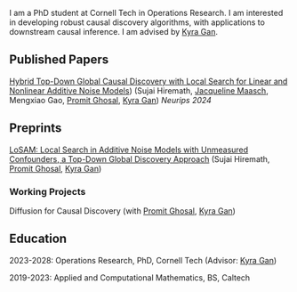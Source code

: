 
<meta name="google-site-verification" content="Wby9p_eTBuhZCnwZryTc8LsCvXkjgZVVj4wgx9D_e90" />

I am a PhD student at Cornell Tech in Operations Research. I am interested in developing robust causal discovery algorithms, with applications to downstream causal inference. I am advised by [Kyra Gan](https://kyra-gan.github.io/). 

## Published Papers

[Hybrid Top-Down Global Causal Discovery with Local Search for Linear and Nonlinear Additive Noise Models](https://openreview.net/pdf?id=xnmm1jThkv)) (Sujai Hiremath, [Jacqueline Maasch](https://jmaasch.github.io/), Mengxiao Gao, [Promit Ghosal](https://sites.google.com/view/promit-ghosal/home), [Kyra Gan](https://kyra-gan.github.io/))
_Neurips 2024_

## Preprints
[LoSAM: Local Search in Additive Noise Models with Unmeasured Confounders, a Top-Down Global Discovery Approach](https://arxiv.org/abs/2410.11759) (Sujai Hiremath, [Promit Ghosal](https://sites.google.com/view/promit-ghosal/home), [Kyra Gan](https://kyra-gan.github.io/))

### Working Projects

Diffusion for Causal Discovery (with [Promit Ghosal](https://sites.google.com/view/promit-ghosal/home), [Kyra Gan](https://kyra-gan.github.io/))

## Education

2023-2028: Operations Research, PhD, Cornell Tech (Advisor: [Kyra Gan](https://kyra-gan.github.io/))

2019-2023: Applied and Computational Mathematics, BS, Caltech








